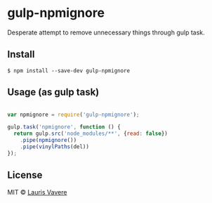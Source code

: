 # gulp-npmignore

Desperate attempt to remove unnecessary things through gulp task.

## Install

```
$ npm install --save-dev gulp-npmignore

```

## Usage (as gulp task)

```js

var npmignore = require('gulp-npmignore');

gulp.task('npmignore', function () {
  return gulp.src('node_modules/**', {read: false})
    .pipe(npmignore())
    .pipe(vinylPaths(del))
});

```

## License

MIT © [Lauris Vavere](https://github.com/vavere)
